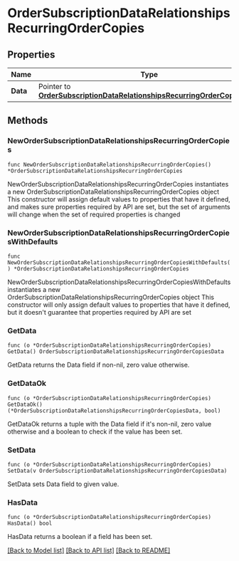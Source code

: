 # OrderSubscriptionDataRelationshipsRecurringOrderCopies

## Properties

Name | Type | Description | Notes
------------ | ------------- | ------------- | -------------
**Data** | Pointer to [**OrderSubscriptionDataRelationshipsRecurringOrderCopiesData**](OrderSubscriptionDataRelationshipsRecurringOrderCopiesData.md) |  | [optional] 

## Methods

### NewOrderSubscriptionDataRelationshipsRecurringOrderCopies

`func NewOrderSubscriptionDataRelationshipsRecurringOrderCopies() *OrderSubscriptionDataRelationshipsRecurringOrderCopies`

NewOrderSubscriptionDataRelationshipsRecurringOrderCopies instantiates a new OrderSubscriptionDataRelationshipsRecurringOrderCopies object
This constructor will assign default values to properties that have it defined,
and makes sure properties required by API are set, but the set of arguments
will change when the set of required properties is changed

### NewOrderSubscriptionDataRelationshipsRecurringOrderCopiesWithDefaults

`func NewOrderSubscriptionDataRelationshipsRecurringOrderCopiesWithDefaults() *OrderSubscriptionDataRelationshipsRecurringOrderCopies`

NewOrderSubscriptionDataRelationshipsRecurringOrderCopiesWithDefaults instantiates a new OrderSubscriptionDataRelationshipsRecurringOrderCopies object
This constructor will only assign default values to properties that have it defined,
but it doesn't guarantee that properties required by API are set

### GetData

`func (o *OrderSubscriptionDataRelationshipsRecurringOrderCopies) GetData() OrderSubscriptionDataRelationshipsRecurringOrderCopiesData`

GetData returns the Data field if non-nil, zero value otherwise.

### GetDataOk

`func (o *OrderSubscriptionDataRelationshipsRecurringOrderCopies) GetDataOk() (*OrderSubscriptionDataRelationshipsRecurringOrderCopiesData, bool)`

GetDataOk returns a tuple with the Data field if it's non-nil, zero value otherwise
and a boolean to check if the value has been set.

### SetData

`func (o *OrderSubscriptionDataRelationshipsRecurringOrderCopies) SetData(v OrderSubscriptionDataRelationshipsRecurringOrderCopiesData)`

SetData sets Data field to given value.

### HasData

`func (o *OrderSubscriptionDataRelationshipsRecurringOrderCopies) HasData() bool`

HasData returns a boolean if a field has been set.


[[Back to Model list]](../README.md#documentation-for-models) [[Back to API list]](../README.md#documentation-for-api-endpoints) [[Back to README]](../README.md)


